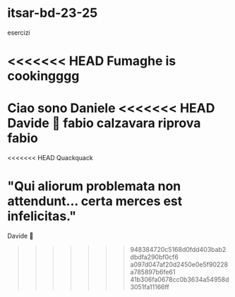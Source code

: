 # itsar-bd-23-25
esercizi

<<<<<<< HEAD
Fumaghe is cookingggg
=======
Ciao sono Daniele
<<<<<<< HEAD
Davide 🐥
fabio calzavara
riprova fabio
=======
<<<<<<< HEAD
Quackquack

"Qui aliorum problemata non attendunt... certa merces est infelicitas."
=======

Davide 🐥
>>>>>>> 948384720c5168d0fdd403bab2dbdfa290bf0cf6
>>>>>>> a097d047af20d2450e0e5f90228a785897b6fe61
>>>>>>> 41b306fa0678cc0b3634a54958d3051fa11166ff
